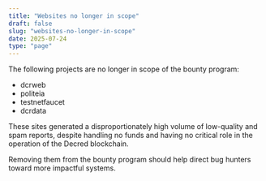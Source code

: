 ```yaml
---
title: "Websites no longer in scope"
draft: false
slug: "websites-no-longer-in-scope"
date: 2025-07-24
type: "page"
---
```


The following projects are no longer in scope of the bounty program:

- dcrweb
- politeia
- testnetfaucet
- dcrdata

These sites generated a disproportionately high volume of low-quality and spam
reports, despite handling no funds and having no critical role in the operation
of the Decred blockchain.

Removing them from the bounty program should help direct bug hunters toward more
impactful systems.
